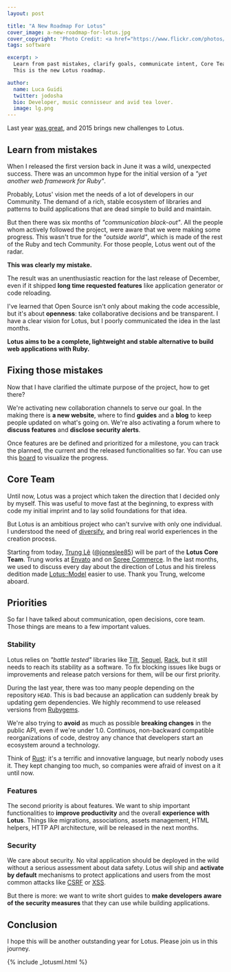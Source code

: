 ```yaml
---
layout: post

title: "A New Roadmap For Lotus"
cover_image: a-new-roadmap-for-lotus.jpg
cover_copyright: 'Photo Credit: <a href="https://www.flickr.com/photos/kiuko/9357022122">きうこ</a> (<a href="http://www.flickr.com/help/general/#147">CC license</a>)'
tags: software

excerpt: >
  Learn from past mistakes, clarify goals, communicate intent, Core Team and priorities such as stability and security.
  This is the new Lotus roadmap.

author:
  name: Luca Guidi
  twitter: jodosha
  bio: Developer, music connisseur and avid tea lover.
  image: lg.png
---
```


Last year [was great](/2014/12/23/2014-retrospective-a-year-of-lotus.html), and 2015 brings new challenges to Lotus.

## Learn from mistakes

When I released the first version back in June it was a wild, unexpected success.
There was an uncommon hype for the initial version of a _"yet another web framework for Ruby"_.

Probably, Lotus' vision met the needs of a lot of developers in our Community.
The demand of a rich, stable ecosystem of libraries and patterns to build applications that are dead simple to build and maintain.

But then there was six months of _"communication black-out"_.
All the people whom actively followed the project, were aware that we were making some progress.
This wasn't true for the _"outside world"_, which is made of the rest of the Ruby and tech Community.
For those people, Lotus went out of the radar.

**This was clearly my mistake.**

The result was an unenthusiastic reaction for the last release of December, even if it shipped **long time requested features** like application generator or code reloading.

I've learned that Open Source isn't only about making the code accessible, but it's about **openness**: take collaborative decisions and be transparent.
I have a clear vision for Lotus, but I poorly communicated the idea in the last months.

**Lotus aims to be a complete, lightweight and stable alternative to build web applications with Ruby.**

## Fixing those mistakes

Now that I have clarified the ultimate purpose of the project, how to get there?

We're activating new collaboration channels to serve our goal.
In the making there is **a new website**, where to find **guides** and a **blog** to keep people updated on what's going on.
We're also activating a forum where to **discuss features** and **disclose security alerts**.

Once features are be defined and prioritized for a milestone, you can track the planned, the current and the released functionalities so far.
You can use this [board](http://bit.ly/lotusrb-roadmap) to visualize the progress.

## Core Team

Until now, Lotus was a project which taken the direction that I decided only by myself.
This was useful to move fast at the beginning, to express with code my initial imprint and to lay solid foundations for that idea.

But Lotus is an ambitious project who can't survive with only one individual.
I understood the need of [diversify](https://www.youtube.com/watch?v=YqXU4o24Hkg), and bring real world experiences in the creation process.

Starting from today, [Trung Lê](http://ruby-journal.com) ([@joneslee85](https://github.com/joneslee85)) will be part of the **Lotus Core Team**.
Trung works at [Envato](http://www.envato.com/) and on [Spree Commerce](https://spreecommerce.com/).
In the last months, we used to discuss every day about the direction of Lotus and his tireless dedition made [Lotus::Model](https://github.com/lotus/model) easier to use.
Thank you Trung, welcome aboard.

## Priorities

So far I have talked about communication, open decisions, core team.
Those things are means to a few important values.

### Stability

Lotus relies on _"battle tested"_ libraries like [Tilt](https://github.com/rtomayko/tilt), [Sequel](http://sequel.jeremyevans.net/), [Rack](http://rack.github.io), but it still needs to reach its stability as a software.
To fix blocking issues like bugs or improvements and release patch versions for them, will be our first priority.

During the last year, there was too many people depending on the repository `HEAD`.
This is bad because an application can suddenly break by updating gem dependencies.
We highly recommend to use released versions from [Rubygems](http://rubygems.org/gems/lotusrb).

We're also trying to **avoid** as much as possible **breaking changes** in the public API, even if we're under 1.0.
Continuos, non-backward compatible reorganizations of code, destroy any chance that developers start an ecosystem around a technology.

Think of [Rust](http://www.rust-lang.org/): it's a terrific and innovative language, but nearly nobody uses it.
They kept changing too much, so companies were afraid of invest on a it until now.

### Features

The second priority is about features.
We want to ship important functionalities to **improve productivity** and the overall **experience with Lotus**.
Things like migrations, associations, assets management, HTML helpers, HTTP API architecture, will be released in the next months.

### Security

We care about security.
No vital application should be deployed in the wild without a serious assessment about data safety.
Lotus will ship and **activate by default** mechanisms to protect applications and users from the most common attacks like [CSRF](http://en.wikipedia.org/wiki/Cross-site_request_forgery) or [XSS](http://en.wikipedia.org/wiki/Cross-site_scripting).

But there is more: we want to write short guides to **make developers aware of the security measures** that they can use while building applications.

## Conclusion

I hope this will be another outstanding year for Lotus.
Please join us in this journey.

{% include _lotusml.html %}
